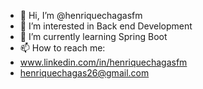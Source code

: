 - 👋 Hi, I’m @henriquechagasfm
- 👀 I’m interested in Back end Development
- 🌱 I’m currently learning Spring Boot
- 📫 How to reach me:
- www.linkedin.com/in/henriquechagasfm
- henriquechagas26@gmail.com

<!---
henriquechagasfm/henriquechagasfm is a ✨ special ✨ repository because its `README.md` (this file) appears on your GitHub profile.
You can click the Preview link to take a look at your changes.
--->
